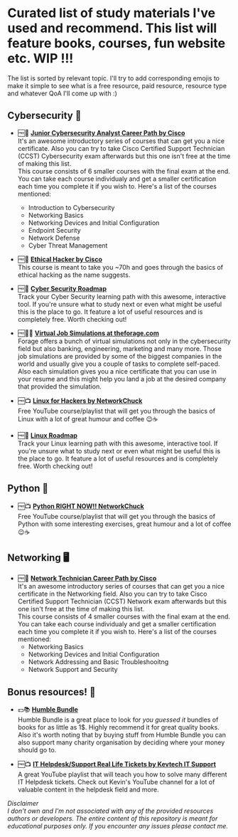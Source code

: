 # Curated list of study materials I've used and recommend. This list will feature books, courses, fun website etc. WIP !!!
The list is sorted by relevant topic. I'll try to add corresponding emojis to make it simple to see what is a free resource, paid resource, resource type and whatever QoA I'll come up with :)

## Cybersecurity 🔐
* 🆓📝 [**Junior Cybersecurity Analyst Career Path by Cisco**](https://www.netacad.com/career-paths/cybersecurity?courseLang=en-US) \
  It's an awesome introductory series of courses that can get you a nice certificate. Also you can try to take Cisco Certified Support Technician (CCST) Cybersecurity exam afterwards but this one isn't free at the time of making this list.\
  This course consists of 6 smaller courses with the final exam at the end. You can take each course individualy and get a smaller certification each time you complete it if you wish to. Here's a list of the courses mentioned:
  * Introduction to Cybersecurity
  * Networking Basics
  * Networking Devices and Initial Configuration
  * Endpoint Security
  * Network Defense
  * Cyber Threat Management
    
* 🆓📝 [**Ethical Hacker by Cisco**](https://www.netacad.com/courses/ethical-hacker?courseLang=en-US) \
  This course is meant to take you ~70h and goes through the basics of ethical hacking as the name suggests.

* 🆓📜 [**Cyber Security Roadmap**](https://roadmap.sh/cyber-security) \
  Track your Cyber Security learning path with this awesome, interactive tool. If you're unsure what to study next or even what might be useful this is the place to go. It feature a lot of useful resources and is completely free. Worth checking out!

* 🆓👨‍💻 [**Virtual Job Simulations at theforage.com**](https://www.theforage.com/simulations) \
  Forage offers a bunch of virtual simulations not only in the cybersecurity field but also banking, engineering, marketing and many more. Those job simulations are provided by some of the biggest companies in the world and usually give you a couple of tasks to complete self-paced. Also each simulation gives you a nice certificate that you can use in your resume and this might help you land a job at the desired company that provided the simulation.
  
* 🆓📺 [**Linux for Hackers by NetworkChuck**](https://www.youtube.com/playlist?list=PLIhvC56v63IJIujb5cyE13oLuyORZpdkL)\
  Free YouTube course/playlist that will get you through the basics of Linux with a lot of great humour and coffee 😉☕

* 🆓📜 [**Linux Roadmap**](https://roadmap.sh/linux) \
  Track your Linux learning path with this awesome, interactive tool. If you're unsure what to study next or even what might be useful this is the place to go. It feature a lot of useful resources and is completely free. Worth checking out!

## Python 🐍
* 🆓📺 [**Python RIGHT NOW!!  NetworkChuck**](https://www.youtube.com/playlist?list=PLIhvC56v63ILPDA2DQBv0IKzqsWTZxCkp)\
  Free YouTube course/playlist that will get you through the basics of Python with some interesting exercises, great humour and a lot of coffee 😉☕

## Networking 🖥
* 🆓📝 [**Network Technician Career Path by Cisco**](https://www.netacad.com/career-paths/network-technician?courseLang=en-US)\
  It's an awesome introductory series of courses that can get you a nice certificate in the Networking field. Also you can try to take Cisco Certified Support Technician (CCST) Network exam afterwards but this one isn't free at the time of making this list.\
  This course consists of 4 smaller courses with the final exam at the end. You can take each course individualy and get a smaller certification each time you complete it if you wish to. Here's a list of the courses mentioned:
  * Networking Basics
  * Networking Devices and Initial Configuration
  * Network Addressing and Basic Troubleshooitng
  * Network Support and Security

## Bonus resources! 🎁
* 💵📚 [**Humble Bundle**](https://www.humblebundle.com)\
  Humble Bundle is a great place to look for *you guessed it* bundles of books for as little as 1$. Highly recommend it for great quality books. Also it's worth noting that by buying stuff from Humble Bundle you can also support many charity organisation by deciding where your money should go to.

* 🆓📺 [**IT Helpdesk/Support Real Life Tickets by Kevtech IT Support**](https://www.youtube.com/playlist?list=PLdh13bXVc6-mjvXjY25U-1eF63ZH6CeX8)\
  A great YouTube playlist that will teach you how to solve many different IT Helpdesk tickets. Check out Kevin's YouTube channel for a lot of valuable content in the helpdesk field and more.



*Disclaimer\
I don't own and I'm not associated with any of the provided resources authors or developers. The entire content of this repository is meant for educational purposes only. If you encounter any issues please contact me.*
